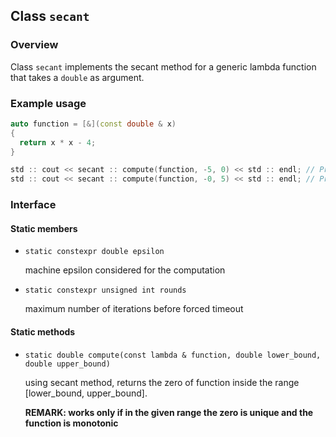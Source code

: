 ## Class `secant`

### Overview

Class `secant` implements the secant method for a generic lambda function that takes a `double` as argument.

### Example usage

```c++
auto function = [&](const double & x)
{
  return x * x - 4;
}

std :: cout << secant :: compute(function, -5, 0) << std :: endl; // Prints -2
std :: cout << secant :: compute(function, -0, 5) << std :: endl; // Prints 2
```

### Interface

#### Static members

 * `static constexpr double epsilon`
    
    machine epsilon considered for the computation

 * `static constexpr unsigned int rounds`
    
    maximum number of iterations before forced timeout

#### Static methods

 * `static double compute(const lambda & function, double lower_bound, double upper_bound)`
    
    using secant method, returns the zero of function inside the range [lower_bound, upper_bound].
    
    **REMARK: works only if in the given range the zero is unique and the function is monotonic**
